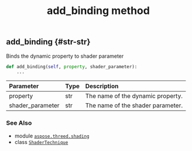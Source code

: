 ﻿---
title: add_binding method
second_title: Aspose.3D for Python via .NET API References
description: 
type: docs
weight: 20
url: /aspose.threed.shading/shadertechnique/add_binding/
is_root: false
---

## add_binding {#str-str}

Binds the dynamic property to shader parameter



```python
def add_binding(self, property, shader_parameter):
    ...
```


| Parameter | Type | Description |
| :- | :- | :- |
| property | str | The name of the dynamic property. |
| shader_parameter | str | The name of the shader parameter. |



### See Also
* module [`aspose.threed.shading`](../../)
* class [`ShaderTechnique`](/3d/python-net/aspose.threed.shading/shadertechnique)
